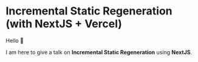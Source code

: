 # Incremental Static Regeneration (with NextJS + Vercel)

Hello :wave:

I am here to give a talk on **Incremental Static Regeneration** using **NextJS**.
